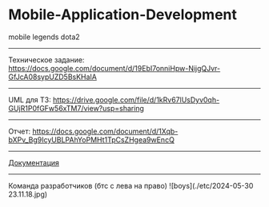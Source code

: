 # Mobile-Application-Development
mobile legends dota2

---
Техническое задание:
https://docs.google.com/document/d/19EbI7onniHpw-NijgQJvr-GfJcA08sypUZD5BsKHaIA 

---

UML для ТЗ: https://drive.google.com/file/d/1kRv67lUsDyv0qh-GUjR1P0fGFw56xTM7/view?usp=sharing 

---

Отчет: https://docs.google.com/document/d/1Xqb-bXPv_Bg9IcyUBLPAhYoPMHt1TpCsZHgea9wEncQ 

---

[Документация](https://github.com/FooolyHARD/Mobile-Application-Development/blob/main/back/README.md#%D0%B4%D0%BE%D0%BA%D1%83%D0%BC%D0%B5%D0%BD%D1%82%D0%B0%D1%86%D0%B8%D1%8F-api-core-api)

---

Команда разработчиков (бтс с лева на право)
![boys](./etc/2024-05-30 23.11.18.jpg)
